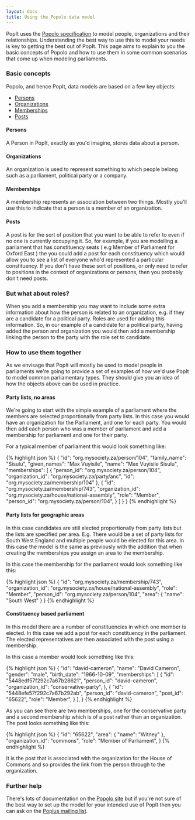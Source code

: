 ```yaml
---
layout: docs
title: Using the Popolo data model
---
```


PopIt uses the [Popolo specification](http://www.popoloproject.com/) to model people, organizations and their relationships. Understanding the best way to use this to model your needs is key to getting the best out of PopIt. This page aims to explain to you the basic concepts of Popolo and how to use them in some common scenarios that come up when modeling parliaments.

### Basic concepts ###

Popolo, and hence PopIt, data models are based on a few key objects:

   * [Persons](http://www.popoloproject.com/specs/person.html)
   * [Organizations](http://www.popoloproject.com/specs/organization.html)
   * [Memberships](http://www.popoloproject.com/specs/membership.html)
   * [Posts](http://www.popoloproject.com/specs/post.html)

#### Persons ####

A Person in PopIt, exactly as you'd imagine, stores data about a person.

#### Organizations ####

An organization is used to represent something to which people belong such as a parliament, political party or a company.

#### Memberships ####

A membership represents an association between two things. Mostly you'll use this to indicate that a person is a member of an organization.

#### Posts ####

A post is for the sort of position that you want to be able to refer to even if no one is currently occupying it. So, for example, if you are modelling a parliament that has constituency seats ( e.g Member of Parliament for Oxford East ) the you could add a post for each constituency which would allow you to see a list of everyone who'd represented a particular constituency. If you don't have these sort of positions, or only need to refer to positions in the context of organizations or persons, then you probably don't need posts.

### But what about roles? ###

When you add a membership you may want to include some extra information about how the person is related to an organization, e.g. if they are a candidate for a political party. Roles are used for adding this information. So, in our example of a candidate for a political party, having added the person and organization you would then add a membership linking the person to the party with the role set to candidate.

### How to use them together ###

As we envisage that PopIt will mostly be used to model people in parliaments we're going to provide a set of examples of how we'd use PopIt to model common parliamentary types. They should give you an idea of how the objects above can be used in practice.

#### Party lists, no areas ####

We're going to start with the simple example of a parliament where the members are selected proportionally from party lists. In this case you would have an organization for the Parliament, and one for each party. You would then add each person who was a member of parliament and add a membership for parliament and one for their party.

For a typical member of parliament this would look something like:

{% highlight json %}
{
    "id": "org.mysociety.za/person/104",
    "family_name": "Sisulu",
    "given_names": "Max Vuyisile",
    "name": "Max Vuyisile Sisulu",
    "memberships": [
      {
        "person_id": "org.mysociety.za/person/104",
        "organization_id": "org.mysociety.za/party/anc",
        "id": "org.mysociety.za/membership/104"
      },
      {
        "id": "org.mysociety.za/membership/743",
        "organization_id": "org.mysociety.za/house/national-assembly",
        "role": "Member",
        "person_id": "org.mysociety.za/person/104",
      }
    ]
  }
}
{% endhighlight %}

#### Party lists for geographic areas ####

In this case candidates are still elected proportionally from party lists but the lists are specified per area. E.g. There would be a set of party lists for South West England and multiple people would be elected for this area. In this case the model is the same as previously with the addition that when creating the memberships you assign an area to the membership.

In this case the membership for the parliament would look something like this:

{% highlight json %}
{
  "id": "org.mysociety.za/membership/743",
  "organization_id": "org.mysociety.za/house/national-assembly",
  "role": "Member",
  "person_id": "org.mysociety.za/person/104",
  "area": {
    "name": "South West"
  }
}
{% endhighlight %}

#### Constituency based parliament ####

In this model there are a number of constituencies in which one member is elected. In this case we add a post for each constituency in the parliament. The elected representatives are then associated with the post using a membership.

In this case a member would look something like this:

{% highlight json %}
{
  "id": "david-cameron",
  "name": "David Cameron",
  "gender": "male",
  "birth_date": "1966-10-09",
  "memberships": [
    {
      "id": "5448edf57f292c7a67b28621",
      "person_id": "david-cameron",
      "organization_id": "conservative-party",
    },
    {
      "id": "5448efe57f292c7a67b292ab",
      "person_id": "david-cameron",
      "post_id": "65622",
      "role": "Member",
    }
  ],
}
{% endhighlight %}

As you can see there are two memberships, one for the conservative party and a second membership which is of a post rather than an organization. The post looks something like this:

{% highlight json %}
{
  "id": "65622",
  "area": {
    "name": "Witney"
  },
  "organization_id": "commons",
  "role": "Member of Parliament",
}
{% endhighlight %}

It is the post that is associated with the organization for the House of Commons and so provides the link from the person through to the organization.

### Further help ###

There's lots of documentation on the [Popolo site](http://www.popoloproject.com/) but if you're not sure of the best way to set up the model for your intended use of PopIt then you can ask on the [Poplus mailing list](https://groups.google.com/forum/#!forum/poplus).

